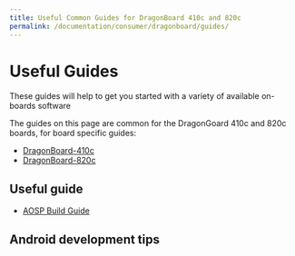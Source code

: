 ```yaml
---
title: Useful Common Guides for DragonBoard 410c and 820c
permalink: /documentation/consumer/dragonboard/guides/
---
```

# Useful Guides

These guides will help to get you started with a variety of available on-boards software

The guides on this page are common for the DragonGoard 410c and 820c boards, for board specific guides:

- [DragonBoard-410c](../dragonboard410c/guides/)
- [DragonBoard-820c](../dragonboard820c/guides/)

## Useful guide

* [AOSP Build Guide](aosp.md)

## Android development tips

